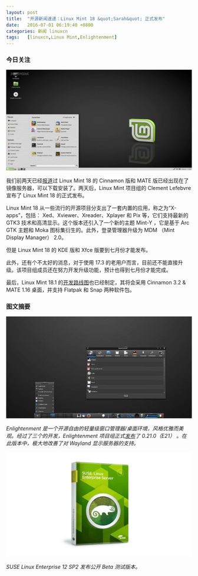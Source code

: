 ```yaml
---
layout: post
title:	"开源新闻速递：Linux Mint 18 &quot;Sarah&quot; 正式发布"
date:	2016-07-01 06:19:40 +0800 
categories:	新闻 linuxcn 
tags:	[linuxcn,Linux Mint,Enlightenment]
---
```



### 今日关注


![](/Asserts/Images/album/201607/01/061942umtmtgw3tmunz8uu.jpg)


我们前两天已经[报道](/article-7520-1.html)过 Linux Mint 18 的 Cinnamon 版和 MATE 版已经出现在了镜像服务器，可以下载安装了。两天后，Linux Mint 项目组的 Clement Lefebvre 宣布了 Linux Mint 18 的正式发布。


Linux Mint 18 从一些流行的开源项目分支出了一套内置的应用，称之为“X-apps”，包括： Xed、Xviewer、Xreader、Xplayer 和 Pix 等，它们支持最新的 GTK3 技术和高清显示。这个版本还引入了一个新的主题 Mint-Y ，它是基于 Arc GTK 主题和 Moka 图标集衍生的。此外，登录管理器升级为 MDM （Mint Display Manager） 2.0。


但是 Linux Mint 18 的 KDE 版和 Xfce 版要到七月份才能发布。


此外，还有个不太好的消息，对于使用 17.3 的老用户而言，目前还不能直接升级。该项目组成员还在努力开发升级功能，预计也得到七月份才能完成。


最后，Linux Mint 18.1 的[开发路线图](https://github.com/linuxmint/Roadmap#linux-mint-181)也已经制定，其将会采用 Cinnamon 3.2 & MATE 1.16 桌面，并支持 Flatpak 和 Snap 两种软件包。


### 图文摘要


![](/Asserts/Images/album/201607/01/055359fh2gqdpb2lphdvuk.jpg)


*Enlightenment 是一个开源自由的轻量级窗口管理器/桌面环境，风格优雅而美观。经过了三个的开发，Enlightenment 项目组正式[发布](https://www.enlightenment.org/news/e21_release)了 0.21.0（E21） 。在此版本中，极大地改善了对 Wayland 显示服务器的支持。*


![](/Asserts/Images/album/201607/01/061503fi7csa5i0ifztitx.jpg)


*SUSE Linux Enterprise 12 SP2 发布公开 Beta 测试版本。*

